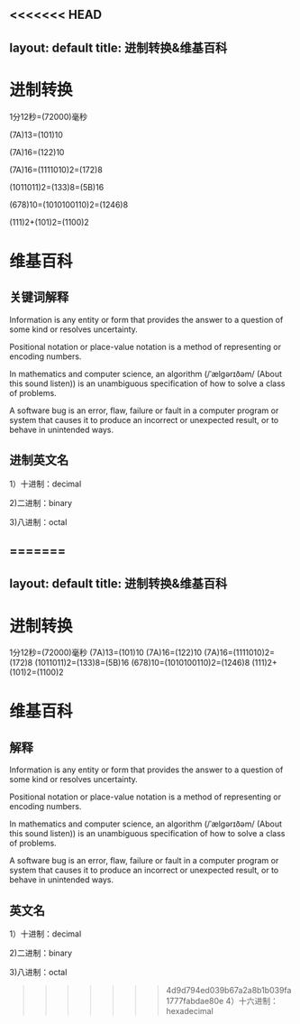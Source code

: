 <<<<<<< HEAD
---
layout: default
title: 进制转换&维基百科
---


# 进制转换

1分12秒=(72000)毫秒

(7A)13=(101)10

(7A)16=(122)10

(7A)16=(1111010)2=(172)8

(1011011)2=(133)8=(5B)16

(678)10=(1010100110)2=(1246)8

(111)2+(101)2=(1100)2

# 维基百科

## 关键词解释

Information is any entity or form that provides the answer to a question of some kind or resolves uncertainty.

Positional notation or place-value notation is a method of representing or encoding numbers.

In mathematics and computer science, an algorithm (/ˈælɡərɪðəm/ (About this sound listen)) is an unambiguous specification of how to solve a class of problems.

A software bug is an error, flaw, failure or fault in a computer program or system that causes it to produce an incorrect or unexpected result, or to behave in unintended ways.

## 进制英文名

1）十进制：decimal

2)二进制：binary

3)八进制：octal

=======
---
layout: default
title: 进制转换&维基百科
---


# 进制转换

1分12秒=(72000)毫秒
(7A)13=(101)10
(7A)16=(122)10
(7A)16=(1111010)2=(172)8
(1011011)2=(133)8=(5B)16
(678)10=(1010100110)2=(1246)8
(111)2+(101)2=(1100)2

# 维基百科

## 解释

Information is any entity or form that provides the answer to a question of some kind or resolves uncertainty.

Positional notation or place-value notation is a method of representing or encoding numbers.

In mathematics and computer science, an algorithm (/ˈælɡərɪðəm/ (About this sound listen)) is an unambiguous specification of how to solve a class of problems.

A software bug is an error, flaw, failure or fault in a computer program or system that causes it to produce an incorrect or unexpected result, or to behave in unintended ways.

## 英文名

1）十进制：decimal

2)二进制：binary

3)八进制：octal

>>>>>>> 4d9d794ed039b67a2a8b1b039fa1777fabdae80e
4）十六进制：hexadecimal